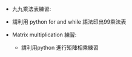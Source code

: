 * 九九乘法表練習:



* 請利用 python for  and while 語法印出99乘法表



* Matrix multiplication 練習:



  * 請利用python 進行矩陣相乘練習
